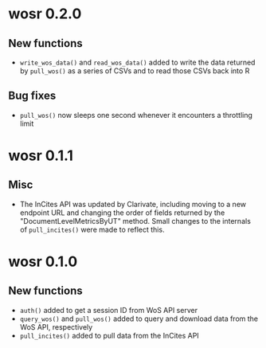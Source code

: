 # wosr 0.2.0

## New functions

* `write_wos_data()` and `read_wos_data()` added to write the data returned by `pull_wos()` as a series of CSVs and to read those CSVs back into R

## Bug fixes

* `pull_wos()` now sleeps one second whenever it encounters a throttling limit 

# wosr 0.1.1

## Misc

* The InCites API was updated by Clarivate, including moving to a new endpoint URL and changing the order of fields returned by the "DocumentLevelMetricsByUT" method. Small changes to the internals of `pull_incites()` were made to reflect this.

# wosr 0.1.0

## New functions

* `auth()` added to get a session ID from WoS API server
* `query_wos()` and `pull_wos()` added to query and download data from the WoS API, respectively
* `pull_incites()` added to pull data from the InCites API
